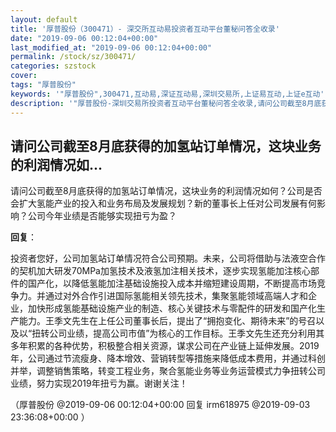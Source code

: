 ```yaml
---
layout: default
title: '厚普股份（300471）- 深交所互动易投资者互动平台董秘问答全收录'
date: "2019-09-06 00:12:04+00:00"
last_modified_at: "2019-09-06 00:12:04+00:00"
permalink: /stock/sz/300471/
categories: szstock
cover: 
tags: "厚普股份"
keywords: '"厚普股份",300471,互动易,深证互动易,深圳交易所,上证易互动,上证e互动'
description: '"厚普股份-深圳交易所投资者互动平台董秘问答全收录,请问公司截至8月底获得的加氢站订单情况，这块业务的利润情况如何？公司是否会扩大氢能产业的投入和业务布局及发展规划？新的董事长上任对公司发展有何影响？公司今年业绩是否能够实现扭亏为盈？"'
---
```


## 请问公司截至8月底获得的加氢站订单情况，这块业务的利润情况如...

请问公司截至8月底获得的加氢站订单情况，这块业务的利润情况如何？公司是否会扩大氢能产业的投入和业务布局及发展规划？新的董事长上任对公司发展有何影响？公司今年业绩是否能够实现扭亏为盈？

**回复**：

投资者您好，公司加氢站订单情况符合公司预期。未来，公司将借助与法液空合作的契机加大研发70MPa加氢技术及液氢加注相关技术，逐步实现氢能加注核心部件的国产化，以降低氢能加注基础设施投入成本并缩短建设周期，不断提高市场竞争力。并通过对外合作引进国际氢能相关领先技术，集聚氢能领域高端人才和企业，加快形成氢能基础设施产业的制造、核心关键技术与零配件的研发和国产化生产能力。王季文先生在上任公司董事长后，提出了“拥抱变化、期待未来”的号召以及以“扭转公司业绩，提高公司市值”为核心的工作目标。王季文先生还充分利用其多年积累的各种优势，积极整合相关资源，谋求公司在产业链上延伸发展。2019年，公司通过节流瘦身、降本增效、营销转型等措施来降低成本费用，并通过科创并举，调整销售策略，转变工程业务，聚合氢能业务等业务运营模式力争扭转公司业绩，努力实现2019年扭亏为赢。谢谢关注！ 

（厚普股份  @2019-09-06 00:12:04+00:00 回复 irm618975  @2019-09-03 23:36:08+00:00 ）

